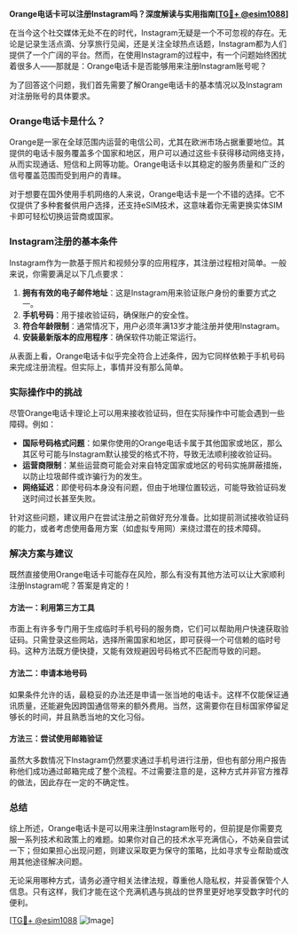 **Orange电话卡可以注册Instagram吗？深度解读与实用指南[[TG💪+ @esim1088](https://t.me/s/esim1088)]**

在当今这个社交媒体无处不在的时代，Instagram无疑是一个不可忽视的存在。无论是记录生活点滴、分享旅行见闻，还是关注全球热点话题，Instagram都为人们提供了一个广阔的平台。然而，在使用Instagram的过程中，有一个问题始终困扰着很多人——那就是：Orange电话卡是否能够用来注册Instagram账号呢？

为了回答这个问题，我们首先需要了解Orange电话卡的基本情况以及Instagram对注册账号的具体要求。

### Orange电话卡是什么？

Orange是一家在全球范围内运营的电信公司，尤其在欧洲市场占据重要地位。其提供的电话卡服务覆盖多个国家和地区，用户可以通过这些卡获得移动网络支持，从而实现通话、短信和上网等功能。Orange电话卡以其稳定的服务质量和广泛的信号覆盖范围而受到用户的青睐。

对于想要在国外使用手机网络的人来说，Orange电话卡是一个不错的选择。它不仅提供了多种套餐供用户选择，还支持eSIM技术，这意味着你无需更换实体SIM卡即可轻松切换运营商或国家。

### Instagram注册的基本条件

Instagram作为一款基于照片和视频分享的应用程序，其注册过程相对简单。一般来说，你需要满足以下几点要求：

1. **拥有有效的电子邮件地址**：这是Instagram用来验证账户身份的重要方式之一。
2. **手机号码**：用于接收验证码，确保账户的安全性。
3. **符合年龄限制**：通常情况下，用户必须年满13岁才能注册并使用Instagram。
4. **安装最新版本的应用程序**：确保软件功能正常运行。

从表面上看，Orange电话卡似乎完全符合上述条件，因为它同样依赖于手机号码来完成注册流程。但实际上，事情并没有那么简单。

### 实际操作中的挑战

尽管Orange电话卡理论上可以用来接收验证码，但在实际操作中可能会遇到一些障碍。例如：

- **国际号码格式问题**：如果你使用的Orange电话卡属于其他国家或地区，那么其区号可能与Instagram默认接受的格式不符，导致无法顺利接收验证码。
- **运营商限制**：某些运营商可能会对来自特定国家或地区的号码实施屏蔽措施，以防止垃圾邮件或诈骗行为的发生。
- **网络延迟**：即使号码本身没有问题，但由于地理位置较远，可能导致验证码发送时间过长甚至失败。

针对这些问题，建议用户在尝试注册之前做好充分准备。比如提前测试接收验证码的能力，或者考虑使用备用方案（如虚拟专用网）来绕过潜在的技术障碍。

### 解决方案与建议

既然直接使用Orange电话卡可能存在风险，那么有没有其他方法可以让大家顺利注册Instagram呢？答案是肯定的！

#### 方法一：利用第三方工具

市面上有许多专门用于生成临时手机号码的服务商，它们可以帮助用户快速获取验证码。只需登录这些网站，选择所需国家和地区，即可获得一个可信赖的临时号码。这种方法既方便快捷，又能有效规避因号码格式不匹配而导致的问题。

#### 方法二：申请本地号码

如果条件允许的话，最稳妥的办法还是申请一张当地的电话卡。这样不仅能保证通讯质量，还能避免因跨国通信带来的额外费用。当然，这需要你在目标国家停留足够长的时间，并且熟悉当地的文化习俗。

#### 方法三：尝试使用邮箱验证

虽然大多数情况下Instagram仍然要求通过手机号进行注册，但也有部分用户报告称他们成功通过邮箱完成了整个流程。不过需要注意的是，这种方式并非官方推荐的做法，因此存在一定的不确定性。

### 总结

综上所述，Orange电话卡是可以用来注册Instagram账号的，但前提是你需要克服一系列技术和政策上的难题。如果你对自己的技术水平充满信心，不妨亲自尝试一下；但如果担心出现问题，则建议采取更为保守的策略，比如寻求专业帮助或改用其他途径解决问题。

无论采用哪种方式，请务必遵守相关法律法规，尊重他人隐私权，并妥善保管个人信息。只有这样，我们才能在这个充满机遇与挑战的世界里更好地享受数字时代的便利。

[[TG💪+ @esim1088](https://t.me/s/esim1088) ![Image](https://i.postimg.cc/4NQfJmqS/Snipaste-2025-05-13-00-14-12.png)]